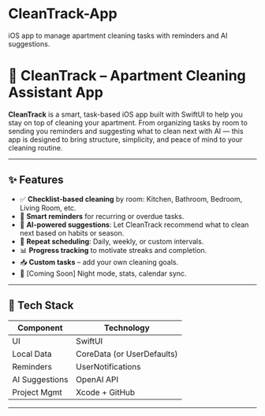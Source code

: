 # CleanTrack-App
iOS app to manage apartment cleaning tasks with reminders and AI suggestions.

# 🧹 CleanTrack – Apartment Cleaning Assistant App

**CleanTrack** is a smart, task-based iOS app built with SwiftUI to help you stay on top of cleaning your apartment. From organizing tasks by room to sending you reminders and suggesting what to clean next with AI — this app is designed to bring structure, simplicity, and peace of mind to your cleaning routine.

---

## ✨ Features

- ✅ **Checklist-based cleaning** by room: Kitchen, Bathroom, Bedroom, Living Room, etc.
- 🔔 **Smart reminders** for recurring or overdue tasks.
- 🧠 **AI-powered suggestions**: Let CleanTrack recommend what to clean next based on habits or season.
- 📅 **Repeat scheduling**: Daily, weekly, or custom intervals.
- 📊 **Progress tracking** to motivate streaks and completion.
- 📥 **Custom tasks** – add your own cleaning goals.
- 🌙 [Coming Soon] Night mode, stats, calendar sync.

---

## 📱 Tech Stack

| Component           | Technology        |
|---------------------|-------------------|
| UI                  | SwiftUI           |
| Local Data          | CoreData (or UserDefaults) |
| Reminders           | UserNotifications |
| AI Suggestions      | OpenAI API        |
| Project Mgmt        | Xcode + GitHub    |

---


